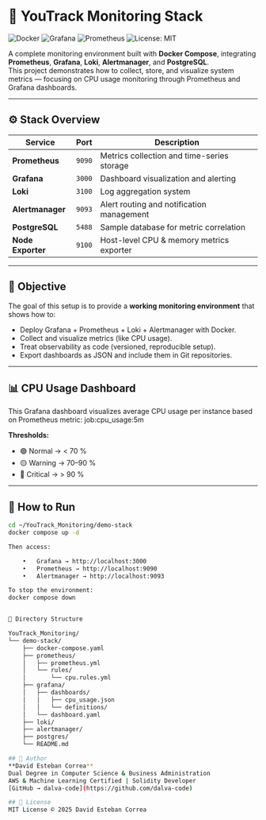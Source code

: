 # 🧩 YouTrack Monitoring Stack

![Docker](https://img.shields.io/badge/Docker-2496ED?logo=docker&logoColor=white)
![Grafana](https://img.shields.io/badge/Grafana-F46800?logo=grafana&logoColor=white)
![Prometheus](https://img.shields.io/badge/Prometheus-E6522C?logo=prometheus&logoColor=white)
![License: MIT](https://img.shields.io/badge/License-MIT-yellow.svg)

A complete monitoring environment built with **Docker Compose**, integrating **Prometheus**, **Grafana**, **Loki**, **Alertmanager**, and **PostgreSQL**.  
This project demonstrates how to collect, store, and visualize system metrics — focusing on CPU usage monitoring through Prometheus and Grafana dashboards.

---

## ⚙️ Stack Overview

| Service | Port | Description |
|----------|------|-------------|
| **Prometheus** | `9090` | Metrics collection and time-series storage |
| **Grafana** | `3000` | Dashboard visualization and alerting |
| **Loki** | `3100` | Log aggregation system |
| **Alertmanager** | `9093` | Alert routing and notification management |
| **PostgreSQL** | `5488` | Sample database for metric correlation |
| **Node Exporter** | `9100` | Host-level CPU & memory metrics exporter |

---

## 🧠 Objective

The goal of this setup is to provide a **working monitoring environment** that shows how to:

- Deploy Grafana + Prometheus + Loki + Alertmanager with Docker.
- Collect and visualize metrics (like CPU usage).
- Treat observability as code (versioned, reproducible setup).
- Export dashboards as JSON and include them in Git repositories.

---

## 📊 CPU Usage Dashboard

This Grafana dashboard visualizes average CPU usage per instance based on Prometheus metric:
job:cpu_usage:5m

**Thresholds:**
- 🟢 Normal → < 70 %
- 🟡 Warning → 70–90 %
- 🔴 Critical → > 90 %

---

## 🚀 How to Run

```bash
cd ~/YouTrack_Monitoring/demo-stack
docker compose up -d

Then access:

	•	Grafana → http://localhost:3000￼
	•	Prometheus → http://localhost:9090￼
	•	Alertmanager → http://localhost:9093￼

To stop the environment:
docker compose down


📁 Directory Structure

YouTrack_Monitoring/
└── demo-stack/
    ├── docker-compose.yaml
    ├── prometheus/
    │   ├── prometheus.yml
    │   └── rules/
    │       └── cpu.rules.yml
    ├── grafana/
    │   ├── dashboards/
    │   │   ├── cpu_usage.json
    │   │   └── definitions/
    │   └── dashboard.yaml
    ├── loki/
    ├── alertmanager/
    ├── postgres/
    └── README.md

## 👤 Author  
**David Esteban Correa**  
Dual Degree in Computer Science & Business Administration  
AWS & Machine Learning Certified | Solidity Developer  
[GitHub → dalva-code](https://github.com/dalva-code)

## 📜 License  
MIT License © 2025 David Esteban Correa
